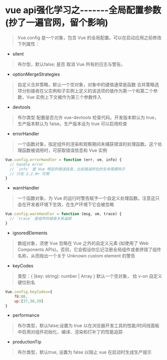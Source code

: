 # vue api强化学习之-------全局配置参数(抄了一遍官网，留个影响)
> Vue.config 是一个对象，包含 Vue 的全局配置。可以在启动应用之前修改下列属性：
- silent
> 布尔型，默认false;
> 是否 取消 Vue 所有的日志与警告。 
- optionMergeStrategies
> 自定义合并策略，默认一个空对象，对象中的键值通常是函数
> 合并策略选项分别接收在父实例和子实例上定义的该选项的值作为第一个和第二个参数，Vue 实例上下文被作为第三个参数传入 
- devtools
> 布尔类型
> 配置是否允许 vue-devtools 检查代码。开发版本默认为 true，生产版本默认为 false。生产版本设为 true 可以启用检查
- errorHandler
> 一个函数对象，指定组件的渲染和观察期间未捕获错误的处理函数。这个处理函数被调用时，可获取错误信息和 Vue 实例
```javascript
Vue.config.errorHandler = function (err, vm, info) {
  // handle error
  // `info` 是 Vue 特定的错误信息，比如错误所在的生命周期钩子
  // 只在 2.2.0+ 可用
}
```  
- warnHandler
> 一个函数对象，为 Vue 的运行时警告赋予一个自定义处理函数。注意这只会在开发者环境下生效，在生产环境下它会被忽略
```javascript
Vue.config.warnHandler = function (msg, vm, trace) {
  // `trace` 是组件的继承关系追踪
}
```  
- ignoredElements
> 数组对象，须使 Vue 忽略在 Vue 之外的自定义元素 (如使用了 Web Components APIs)。否则，它会假设你忘记注册全局组件或者拼错了组件名称，从而抛出一个关于 Unknown custom element 的警告 
- keyCodes
> 类型：{ [key: string]: number | Array<number> } 默认一个空对象，
> 给 v-on 自定义键位别名 
```javascript
Vue.config.keyCodes={
    f8:88,
    up:[37,38,39]
}
``` 
- performance
> 布尔类型，默认false;设置为 true 以在浏览器开发工具的性能/时间线面板中启用对组件初始化、编译、渲染和打补丁的性能追踪 
- productionTip
> 布尔类型，默认true,
> 设置为 false 以阻止 vue 在启动时生成生产提示 